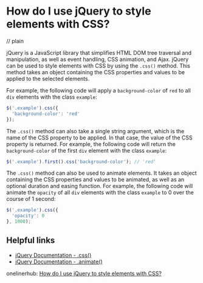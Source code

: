 # How do I use jQuery to style elements with CSS?
// plain

jQuery is a JavaScript library that simplifies HTML DOM tree traversal and manipulation, as well as event handling, CSS animation, and Ajax. jQuery can be used to style elements with CSS by using the `.css()` method. This method takes an object containing the CSS properties and values to be applied to the selected elements.

For example, the following code will apply a `background-color` of `red` to all `div` elements with the class `example`:
```javascript
$('.example').css({
  'background-color': 'red'
});
```

The `.css()` method can also take a single string argument, which is the name of the CSS property to be applied. In that case, the value of the CSS property is returned. For example, the following code will return the `background-color` of the first `div` element with the class `example`:
```javascript
$('.example').first().css('background-color'); // 'red'
```

The `.css()` method can also be used to animate elements. It takes an object containing the CSS properties and values to be animated, as well as an optional duration and easing function. For example, the following code will animate the `opacity` of all `div` elements with the class `example` to 0 over the course of 1 second:
```javascript
$('.example').css({
  'opacity': 0
}, 1000);
```

## Helpful links

- [jQuery Documentation - .css()](https://api.jquery.com/css/)
- [jQuery Documentation - .animate()](https://api.jquery.com/animate/)

onelinerhub: [How do I use jQuery to style elements with CSS?](https://onelinerhub.com/jquery/how-do-i-use-jquery-to-style-elements-with-css)